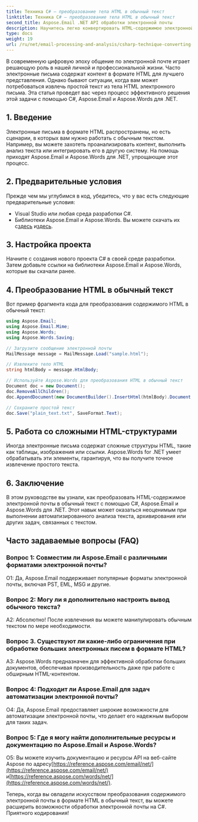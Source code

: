 ```yaml
---
title: Техника C# — преобразование тела HTML в обычный текст
linktitle: Техника C# — преобразование тела HTML в обычный текст
second_title: Aspose.Email .NET API обработки электронной почты
description: Научитесь легко конвертировать HTML-содержимое электронной почты в обычный текст с помощью Aspose.Email для .NET. Подробное руководство и код. Исследуйте сейчас!
type: docs
weight: 19
url: /ru/net/email-processing-and-analysis/csharp-technique-converting-html-body-to-plain-text/
---
```


В современную цифровую эпоху общение по электронной почте играет решающую роль в нашей личной и профессиональной жизни. Часто электронные письма содержат контент в формате HTML для лучшего представления. Однако бывают ситуации, когда вам может потребоваться извлечь простой текст из тела HTML электронного письма. Эта статья проведет вас через процесс эффективного решения этой задачи с помощью C#, Aspose.Email и Aspose.Words для .NET.

## 1. Введение

Электронные письма в формате HTML распространены, но есть сценарии, в которых вам нужно работать с обычным текстом. Например, вы можете захотеть проанализировать контент, выполнить анализ текста или интегрировать его в другую систему. На помощь приходят Aspose.Email и Aspose.Words для .NET, упрощающие этот процесс.

## 2. Предварительные условия

Прежде чем мы углубимся в код, убедитесь, что у вас есть следующие предварительные условия:
- Visual Studio или любая среда разработки C#.
-  Библиотеки Aspose.Email и Aspose.Words. Вы можете скачать их с[здесь](https://releases.aspose.com/email/net/) и[здесь](https://releases.aspose.com/words/net/).

## 3. Настройка проекта

Начните с создания нового проекта C# в своей среде разработки. Затем добавьте ссылки на библиотеки Aspose.Email и Aspose.Words, которые вы скачали ранее.

## 4. Преобразование HTML в обычный текст

Вот пример фрагмента кода для преобразования содержимого HTML в обычный текст:

```csharp
using Aspose.Email;
using Aspose.Email.Mime;
using Aspose.Words;
using Aspose.Words.Saving;

// Загрузите сообщение электронной почты
MailMessage message = MailMessage.Load("sample.html");

// Извлеките тело HTML
string htmlBody = message.HtmlBody;

// Используйте Aspose.Words для преобразования HTML в обычный текст
Document doc = new Document();
doc.RemoveAllChildren();
doc.AppendDocument(new DocumentBuilder().InsertHtml(htmlBody).Document, ImportFormatMode.KeepSourceFormatting);

// Сохраните простой текст
doc.Save("plain_text.txt", SaveFormat.Text);
```

## 5. Работа со сложными HTML-структурами

Иногда электронные письма содержат сложные структуры HTML, такие как таблицы, изображения или ссылки. Aspose.Words for .NET умеет обрабатывать эти элементы, гарантируя, что вы получите точное извлечение простого текста.

## 6. Заключение

В этом руководстве вы узнали, как преобразовать HTML-содержимое электронной почты в обычный текст с помощью C#, Aspose.Email и Aspose.Words для .NET. Этот навык может оказаться неоценимым при выполнении автоматизированного анализа текста, архивирования или других задач, связанных с текстом.

## Часто задаваемые вопросы (FAQ)

### Вопрос 1: Совместим ли Aspose.Email с различными форматами электронной почты?
О1: Да, Aspose.Email поддерживает популярные форматы электронной почты, включая PST, EML, MSG и другие.

### Вопрос 2: Могу ли я дополнительно настроить вывод обычного текста?
А2: Абсолютно! После извлечения вы можете манипулировать обычным текстом по мере необходимости.

### Вопрос 3. Существуют ли какие-либо ограничения при обработке больших электронных писем в формате HTML?
A3: Aspose.Words предназначен для эффективной обработки больших документов, обеспечивая производительность даже при работе с обширным HTML-контентом.

### Вопрос 4: Подходит ли Aspose.Email для задач автоматизации электронной почты?
О4: Да, Aspose.Email предоставляет широкие возможности для автоматизации электронной почты, что делает его надежным выбором для таких задач.

### Вопрос 5: Где я могу найти дополнительные ресурсы и документацию по Aspose.Email и Aspose.Words?
 О5: Вы можете изучить документацию и ресурсы API на веб-сайте Aspose по адресу[https://reference.aspose.com/email/net/](https://reference.aspose.com/email/net/) и[https://reference.aspose.com/words/net/](https://reference.aspose.com/words/net/).

Теперь, когда вы овладели искусством преобразования содержимого электронной почты в формате HTML в обычный текст, вы можете расширить возможности обработки электронной почты на C#. Приятного кодирования!